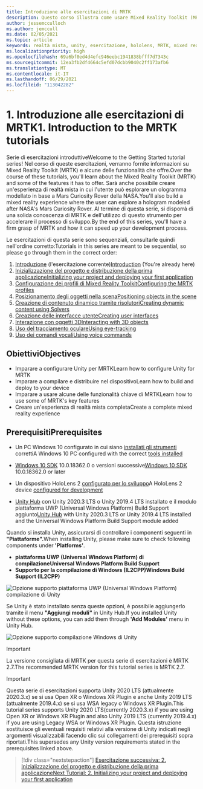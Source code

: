 ```yaml
---
title: Introduzione alle esercitazioni di MRTK
description: Questo corso illustra come usare Mixed Reality Toolkit (MRTK) per creare un'applicazione di realtà mista da zero.
author: jessemcculloch
ms.author: jemccull
ms.date: 02/05/2021
ms.topic: article
keywords: realtà mista, unity, esercitazione, hololens, MRTK, mixed reality toolkit, risolutori, tracciamento oculare, comandi vocali
ms.localizationpriority: high
ms.openlocfilehash: 69a6bf0ed4d4efc946eebc1941838bfff7d7343c
ms.sourcegitcommit: 12ea3fb2df4664c5efd07dcbb9040c2ff173afb6
ms.translationtype: MT
ms.contentlocale: it-IT
ms.lasthandoff: 06/29/2021
ms.locfileid: "113042282"
---
```

# <a name="1-introduction-to-the-mrtk-tutorials"></a><span data-ttu-id="8599c-104">1. Introduzione alle esercitazioni di MRTK</span><span class="sxs-lookup"><span data-stu-id="8599c-104">1. Introduction to the MRTK tutorials</span></span>

<span data-ttu-id="8599c-105">Serie di esercitazioni introduttive</span><span class="sxs-lookup"><span data-stu-id="8599c-105">Welcome to the Getting Started tutorial series!</span></span> <span data-ttu-id="8599c-106">Nel corso di queste esercitazioni, verranno fornite informazioni su Mixed Reality Toolkit (MRTK) e alcune delle funzionalità che offre.</span><span class="sxs-lookup"><span data-stu-id="8599c-106">Over the course of these tutorials, you'll learn about the Mixed Reality Toolkit (MRTK) and some of the features it has to offer.</span></span> <span data-ttu-id="8599c-107">Sarà anche possibile creare un'esperienza di realtà mista in cui l'utente può esplorare un ologramma modellato in base a Mars Curiosity Rover della NASA.</span><span class="sxs-lookup"><span data-stu-id="8599c-107">You'll also build a mixed reality experience where the user can explore a hologram modeled after NASA's Mars Curiosity Rover.</span></span> <span data-ttu-id="8599c-108">Al termine di questa serie, si disporrà di una solida conoscenza di MRTK e dell'utilizzo di questo strumento per accelerare il processo di sviluppo.</span><span class="sxs-lookup"><span data-stu-id="8599c-108">By the end of this series, you'll have a firm grasp of MRTK and how it can speed up your development process.</span></span>

<span data-ttu-id="8599c-109">Le esercitazioni di questa serie sono sequenziali, consultarle quindi nell'ordine corretto:</span><span class="sxs-lookup"><span data-stu-id="8599c-109">Tutorials in this series are meant to be sequential, so please go through them in the correct order:</span></span>

1. <span data-ttu-id="8599c-110">[Introduzione](mr-learning-base-01.md) (l'esercitazione corrente)</span><span class="sxs-lookup"><span data-stu-id="8599c-110">[Introduction](mr-learning-base-01.md) (You're already here)</span></span>
2. [<span data-ttu-id="8599c-111">Inizializzazione del progetto e distribuzione della prima applicazione</span><span class="sxs-lookup"><span data-stu-id="8599c-111">Initializing your project and deploying your first application</span></span>](mr-learning-base-02.md)
3. [<span data-ttu-id="8599c-112">Configurazione dei profili di Mixed Reality Toolkit</span><span class="sxs-lookup"><span data-stu-id="8599c-112">Configuring the MRTK profiles</span></span>](mr-learning-base-03.md)
4. [<span data-ttu-id="8599c-113">Posizionamento degli oggetti nella scena</span><span class="sxs-lookup"><span data-stu-id="8599c-113">Positioning objects in the scene</span></span>](mr-learning-base-04.md)
5. [<span data-ttu-id="8599c-114">Creazione di contenuto dinamico tramite risolutori</span><span class="sxs-lookup"><span data-stu-id="8599c-114">Creating dynamic content using Solvers</span></span>](mr-learning-base-05.md)
6. [<span data-ttu-id="8599c-115">Creazione delle interfacce utente</span><span class="sxs-lookup"><span data-stu-id="8599c-115">Creating user interfaces</span></span>](mr-learning-base-06.md)
7. [<span data-ttu-id="8599c-116">Interazione con oggetti 3D</span><span class="sxs-lookup"><span data-stu-id="8599c-116">Interacting with 3D objects</span></span>](mr-learning-base-07.md)
8. [<span data-ttu-id="8599c-117">Uso del tracciamento oculare</span><span class="sxs-lookup"><span data-stu-id="8599c-117">Using eye-tracking</span></span>](mr-learning-base-08.md)
9. [<span data-ttu-id="8599c-118">Uso dei comandi vocali</span><span class="sxs-lookup"><span data-stu-id="8599c-118">Using voice commands</span></span>](mr-learning-base-09.md)

## <a name="objectives"></a><span data-ttu-id="8599c-119">Obiettivi</span><span class="sxs-lookup"><span data-stu-id="8599c-119">Objectives</span></span>

* <span data-ttu-id="8599c-120">Imparare a configurare Unity per MRTK</span><span class="sxs-lookup"><span data-stu-id="8599c-120">Learn how to configure Unity for MRTK</span></span>
* <span data-ttu-id="8599c-121">Imparare a compilare e distribuire nel dispositivo</span><span class="sxs-lookup"><span data-stu-id="8599c-121">Learn how to build and deploy to your device</span></span>
* <span data-ttu-id="8599c-122">Imparare a usare alcune delle funzionalità chiave di MRTK</span><span class="sxs-lookup"><span data-stu-id="8599c-122">Learn how to use some of MRTK's key features</span></span>
* <span data-ttu-id="8599c-123">Creare un'esperienza di realtà mista completa</span><span class="sxs-lookup"><span data-stu-id="8599c-123">Create a complete mixed reality experience</span></span>

## <a name="prerequisites"></a><span data-ttu-id="8599c-124">Prerequisiti</span><span class="sxs-lookup"><span data-stu-id="8599c-124">Prerequisites</span></span>

* <span data-ttu-id="8599c-125">Un PC Windows 10 configurato in cui siano [installati gli strumenti](../../install-the-tools.md) corretti</span><span class="sxs-lookup"><span data-stu-id="8599c-125">A Windows 10 PC configured with the correct [tools installed](../../install-the-tools.md)</span></span>
* <span data-ttu-id="8599c-126">[Windows 10 SDK](https://developer.microsoft.com/windows/downloads/windows-10-sdk/) 10.0.18362.0 o versioni successive</span><span class="sxs-lookup"><span data-stu-id="8599c-126">[Windows 10 SDK](https://developer.microsoft.com/windows/downloads/windows-10-sdk/) 10.0.18362.0 or later</span></span>
* <span data-ttu-id="8599c-127">Un dispositivo HoloLens 2 [configurato per lo sviluppo](../../platform-capabilities-and-apis/using-visual-studio.md#enabling-developer-mode)</span><span class="sxs-lookup"><span data-stu-id="8599c-127">A HoloLens 2 device [configured for development](../../platform-capabilities-and-apis/using-visual-studio.md#enabling-developer-mode)</span></span>

* <span data-ttu-id="8599c-128"><a href="https://docs.unity3d.com/Manual/GettingStartedInstallingHub.html" target="_blank">Unity Hub</a> con Unity 2020.3 LTS o Unity 2019.4 LTS installato e il modulo piattaforma UWP (Universal Windows Platform) Build Support aggiunto</span><span class="sxs-lookup"><span data-stu-id="8599c-128"><a href="https://docs.unity3d.com/Manual/GettingStartedInstallingHub.html" target="_blank">Unity Hub</a> with Unity 2020.3 LTS or Unity 2019.4 LTS installed and the Universal Windows Platform Build Support module added</span></span>

<span data-ttu-id="8599c-129">Quando si installa Unity, assicurarsi di controllare i componenti seguenti in **"Piattaforme".**</span><span class="sxs-lookup"><span data-stu-id="8599c-129">When installing Unity, please make sure to check following components under **'Platforms'**.</span></span>

* <span data-ttu-id="8599c-130">**piattaforma UWP (Universal Windows Platform) di compilazione**</span><span class="sxs-lookup"><span data-stu-id="8599c-130">**Universal Windows Platform Build Support**</span></span>
* <span data-ttu-id="8599c-131">**Supporto per la compilazione di Windows (IL2CPP)**</span><span class="sxs-lookup"><span data-stu-id="8599c-131">**Windows Build Support (IL2CPP)**</span></span>

![Opzione supporto piattaforma UWP (Universal Windows Platform) compilazione di Unity](../../../develop/images/Unity_Install_Option_UWP.png)

<span data-ttu-id="8599c-133">Se Unity è stato installato senza queste opzioni, è possibile aggiungerlo tramite il menu **"Aggiungi moduli"** in Unity Hub.</span><span class="sxs-lookup"><span data-stu-id="8599c-133">If you installed Unity without these options, you can add them through **'Add Modules'** menu in Unity Hub.</span></span>

![Opzione supporto compilazione Windows di Unity](../../../develop/images/Unity_Install_Option_UWP2.png)

> [!Important]
> <span data-ttu-id="8599c-135">La versione consigliata di MRTK per questa serie di esercitazioni è MRTK 2.7.</span><span class="sxs-lookup"><span data-stu-id="8599c-135">The recommended MRTK version for this tutorial series is MRTK 2.7.</span></span>

> [!Important]
> <span data-ttu-id="8599c-136">Questa serie di esercitazioni supporta Unity 2020 LTS (attualmente 2020.3.x) se si usa Open XR o Windows XR Plugin e anche Unity 2019 LTS (attualmente 2019.4.x) se si usa WSA legacy o Windows XR Plugin.</span><span class="sxs-lookup"><span data-stu-id="8599c-136">This tutorial series supports Unity 2020 LTS(currently 2020.3.x) if you are using Open XR or Windows XR Plugin and also Unity 2019 LTS (currently 2019.4.x) if you are using Legacy WSA or Windows XR Plugin.</span></span> <span data-ttu-id="8599c-137">Questa istruzione sostituisce gli eventuali requisiti relativi alla versione di Unity indicati negli argomenti visualizzabili facendo clic sui collegamenti dei prerequisiti sopra riportati.</span><span class="sxs-lookup"><span data-stu-id="8599c-137">This supersedes any Unity version requirements stated in the prerequisites linked above.</span></span>

> [!div class="nextstepaction"]
> [<span data-ttu-id="8599c-138">Esercitazione successiva: 2. Inizializzazione del progetto e distribuzione della prima applicazione</span><span class="sxs-lookup"><span data-stu-id="8599c-138">Next Tutorial: 2. Initializing your project and deploying your first application</span></span>](mr-learning-base-02.md)
